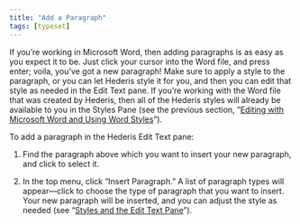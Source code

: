 ```yaml
---
title: "Add a Paragraph"
tags: [typeset]
---
```

 
<html><body><section data-type="chapter" class="hsecchapter" data-hederis-type="hsecchapter" id="add-a-paragraph" data-pi-attrs="id: add-a-paragraph; data-tags: typeset;" role="doc-chapter" data-tags="typeset" data-author-name=" " data-book-title=" " title="Add a Paragraph"><p class="hblkp" data-hederis-type="hblkp" id="prGsl4UdJ">If you&#8217;re working in Microsoft Word, then adding paragraphs is as easy as you expect it to be. Just click your cursor into the Word file, and press enter; voila, you&#8217;ve got a new paragraph! Make sure to apply a style to the paragraph, or you can let Hederis style it for you, and then you can edit that style as needed in the Edit Text pane. If you&#8217;re working with the Word file that was created by Hederis, then all of the Hederis styles will already be available to you in the Styles Pane (see the previous section, &#8220;<a href="{% link _docs/fine-tune-styles.md %}" data-hederis-type="hspana" id="p4b9dRgOl"><span class="Hyperlink" data-hederis-type="hspnspan" id="piA7LKrVu">Editing with Microsoft Word and Using Word Styles</span></a>&#8221;).</p><p class="hblkp" data-hederis-type="hblkp" id="pDln4Mh5G">To add a paragraph in the Hederis Edit Text pane:</p><ol class="hwprnumlist" data-hederis-type="hwprnumlist" id="pdUICdKaf"><li class="hblkoli" data-hederis-type="hblkoli" id="li6nLyFlrq"><p class="hblkoli" data-hederis-type="hblklip" id="ptmYsqTcn">Find the paragraph above which you want to insert your new paragraph, and click to select it.</p></li><li class="hblkoli" data-hederis-type="hblkoli" id="liFgiipzsd"><p class="hblkoli" data-hederis-type="hblklip" id="ppkSOXiqS">In the top menu, click &#8220;Insert Paragraph.&#8221; A list of paragraph types will appear&#8212;click to choose the type of paragraph that you want to insert. Your new paragraph will be inserted, and you can adjust the style as needed (see &#8220;<a href="{% link _docs/edit-text-mode.md %}" data-hederis-type="hspana" id="pe4TzCh0J"><span class="Hyperlink" data-hederis-type="hspnspan" id="pAcCLEJeQ">Styles and the Edit Text Pane</span></a>&#8221;).</p></li></ol></section></body></html>
